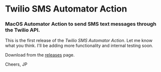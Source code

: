 # Twilio SMS Automator Action
### MacOS Automator Action to send SMS text messages through the Twilio API.

This is the first release of the *Twilio SMS Automator Action*. Let me know what you think. I'll be adding more functionality and internal testing soon.

Download from the [releases](https://github.com/pereljon/Send-Twilio-SMS-Action/releases) page.

Cheers,
JP

